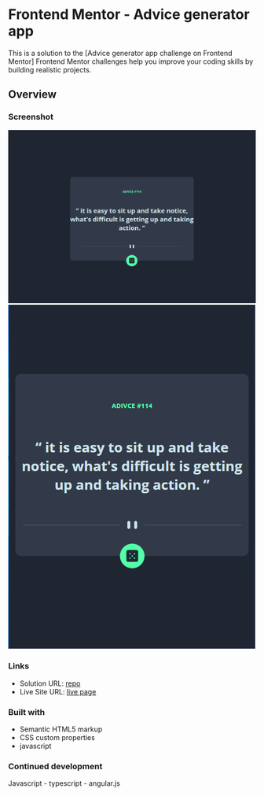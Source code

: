 # Frontend Mentor - Advice generator app

This is a solution to the [Advice generator app challenge on Frontend Mentor]
Frontend Mentor challenges help you improve your coding skills by building realistic projects.

## Overview

### Screenshot

![](./screenshot-desktop.PNG)
![](./screenshot-mobile.PNG)

### Links

- Solution URL: [repo](https://github.com/youssefa111/Frontend-Mentor---Advice-generator-app)
- Live Site URL: [live page](https://youssefa111.github.io/Frontend-Mentor---Advice-generator-app/)

### Built with

- Semantic HTML5 markup
- CSS custom properties
- javascript

### Continued development

Javascript - typescript - angular.js
